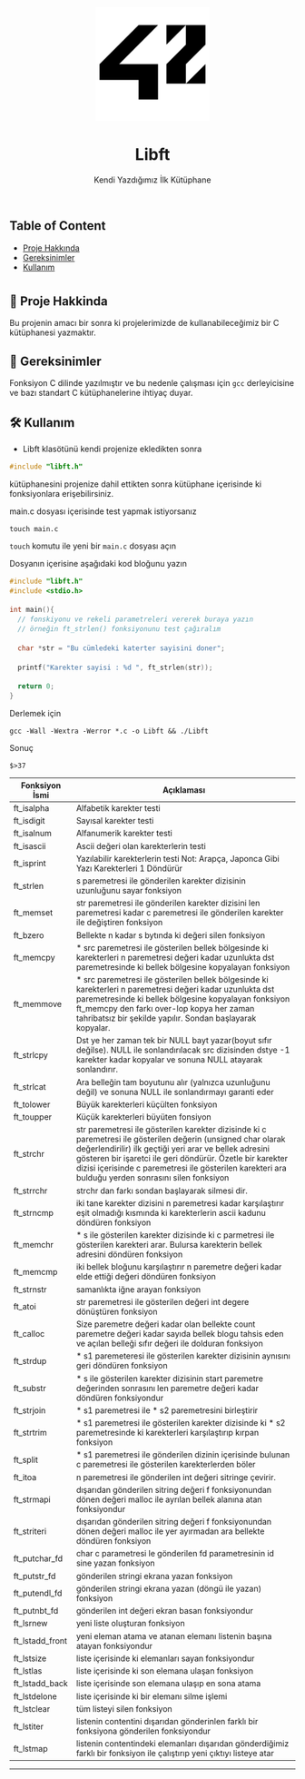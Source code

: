 <!--
Hey, thanks for using the awesome-readme-template template.  
If you have any enhancements, then fork this project and create a pull request 
or just open an issue with the label "enhancement".

Don't forget to give this project a star for additional support ;)
Maybe you can mention me or this repo in the acknowledgements too
-->
<div align="center">

  <img src="https://raw.githubusercontent.com/ozermuharrem/ecol_42_ana_egitim/main/42_Logo.png" alt="logo" width="200" height="auto" />
  <h1>Libft</h1>
  
  <p>
    Kendi Yazdığımız İlk Kütüphane
  </p>
</div>

<br />

<!-- Table of Contents -->
  ## Table of Content
  * [ Proje Hakkında ](#star2-Proje-Hakkinda)
  * [ Gereksinimler ](#space_invader-Gereksinimler)
  * [ Kullanım ](#Kullanım)
  <!-- * [ User Story ](#User-Story)
  * [ Technologies ](#Technologies)
  * [ Installation ](#Installation)
  * [ Usage ](#Usage)
  * [ Credits and Reference ](#Credits-and-Reference)
  * [ Tests ](#Tests)
  * [ Author Contact ](#Author-Contact)
  * [ License ](#Baglantilar) -->
  #

  


## :star2: Proje Hakkinda

Bu projenin amacı bir sonra ki projelerimizde de kullanabileceğimiz bir C kütüphanesi yazmaktır. 

<!-- ## :running: Başlangıç

Projenin yerel makinenize veya sunucunuza nasıl kurulacağınızı anlatan adım adım talimatlar burada yer almalıdır. -->

## :space_invader: Gereksinimler

Fonksiyon C dilinde yazılmıştır ve bu nedenle çalışması için `gcc` derleyicisine ve bazı standart C kütüphanelerine ihtiyaç duyar.

##  🛠️  Kullanım

  + Libft klasötünü kendi projenize ekledikten sonra 
  ```c
  #include "libft.h" 
  ```
  kütüphanesini projenize dahil ettikten sonra kütüphane içerisinde ki fonksiyonlara erişebilirsiniz.

  main.c dosyası içerisinde test yapmak istiyorsanız

  ```shell
  touch main.c
  ```

  `touch` komutu ile yeni bir `main.c` dosyası açın

  Dosyanın içerisine aşağıdaki kod bloğunu yazın

  ```c
  #include "libft.h" 
  #include <stdio.h>

  int main(){
    // fonskiyonu ve rekeli parametreleri vererek buraya yazın
    // örneğin ft_strlen() fonksiyonunu test çağıralım

    char *str = "Bu cümledeki katerter sayisini doner";

    printf("Karekter sayisi : %d ", ft_strlen(str));

    return 0;
  }
  ```

  Derlemek için

  ```shell
  gcc -Wall -Wextra -Werror *.c -o Libft && ./Libft
  ```
  Sonuç
  ```shell 
  $>37
  ```



<table class="table">
  <thead>
    <tr>
      <th scope="col">Fonksiyon İsmi</th>
      <th scope="col">Açıklaması</th>
    </tr>
  </thead>
  <tbody>
      <tr><td>ft_isalpha </td><td> Alfabetik karekter testi </td></tr>
    <tr><td>ft_isdigit </td><td> Sayısal karekter testi</td></tr>
    <tr><td>ft_isalnum </td><td> Alfanumerik karekter testi</td></tr>
    <tr><td>ft_isascii </td><td> Ascii değeri olan karekterlerin testi</td></tr>
    <tr><td>ft_isprint </td><td> Yazılabilir karekterlerin testi Not: Arapça, Japonca Gibi Yazı Karekterleri 1 Döndürür</td></tr>
    <tr><td>ft_strlen </td><td> s paremetresi ile gönderilen karekter dizisinin uzunluğunu sayar fonksiyon</td></tr>
    <tr><td>ft_memset </td><td> str paremetresi ile gönderilen karekter dizisini len paremetresi kadar c paremetresi ile gönderilen karekter ile değiştiren fonksiyon</td></tr>
    <tr><td>ft_bzero </td><td> Bellekte n kadar s bytında ki değeri silen fonksiyon</td></tr>
    <tr><td>ft_memcpy </td><td> * src paremetresi ile gösterilen bellek bölgesinde ki karekterleri n paremetresi değeri kadar uzunlukta dst paremetresinde ki bellek bölgesine kopyalayan fonksiyon</td></tr>
    <tr><td>ft_memmove </td><td> * src paremetresi ile gösterilen bellek bölgesinde ki karekterleri n paremetresi değeri kadar uzunlukta dst paremetresinde ki bellek bölgesine kopyalayan fonksiyon ft_memcpy den farkı over-lop kopya her zaman tahribatsız bir şekilde yapılır. Sondan başlayarak kopyalar.  </td></tr>
    <tr><td>ft_strlcpy </td><td> Dst ye her zaman tek bir NULL bayt yazar(boyut sıfır değilse). NULL ile sonlandırılacak src dizisinden dstye -1 karekter kadar kopyalar ve sonuna NULL atayarak sonlandırır.</td></tr>
    <tr><td> ft_strlcat </td><td> Ara belleğin tam boyutunu alır (yalnızca uzunluğunu değil) ve sonuna NULL ile sonlandırmayı garanti eder</td></tr>
    <tr><td> ft_tolower </td><td> Büyük karekterleri küçülten fonksiyon </td></tr>
    <tr><td> ft_toupper </td><td> Küçük karekterleri büyüten fonsiyon </td></tr>
    <tr><td> ft_strchr </td><td> str paremetresi ile gösterilen karekter dizisinde ki c paremetresi ile gösterilen değerin (unsigned char olarak değerlendirilir) ilk geçtiği yeri arar ve bellek adresini gösteren bir işaretci ile geri döndürür. Özetle bir karekter dizisi içerisinde c paremetresi ile gösterilen karekteri ara bulduğu yerden sonrasını silen fonksiyon </td></tr>
    <tr><td>ft_strrchr </td><td> strchr dan farkı sondan başlayarak silmesi dir. </td></tr>
    <tr><td> ft_strncmp </td><td> iki tane karekter dizisini n paremetresi kadar karşılaştırır eşit olmadığı kısmında ki karekterlerin ascii kadunu döndüren fonksiyon </td></tr>
    <tr><td> ft_memchr </td><td> * s ile gösterilen karekter dizisinde ki c parmetresi ile gösterilen karekteri arar. Bulursa karekterin bellek adresini döndüren fonksiyon</td></tr>
    <tr><td> ft_memcmp </td><td> iki bellek bloğunu karşılaştırır n paremetre değeri kadar elde ettiği değeri döndüren fonksiyon</td></tr>
    <tr><td> ft_strnstr </td><td> samanlıkta iğne arayan fonksiyon</td></tr>
    <tr><td> ft_atoi </td><td> str paremetresi ile gösterilen değeri int degere dönüştüren fonksiyon</td></tr>
    <tr><td> ft_calloc </td><td> Size paremetre değeri kadar olan bellekte count paremetre değeri kadar sayıda bellek blogu tahsis eden ve açılan belleği sıfır değeri ile dolduran fonksiyon</td></tr>
    <tr><td> ft_strdup </td><td> * s1 paremeteresi ile gösterilen karekter dizisinin aynısını geri döndüren fonksiyon</td></tr>
    <tr><td>ft_substr </td><td> * s ile gösterilen karekter dizisinin start paremetre değerinden sonrasını len paremetre değeri kadar döndüren fonksiyondur</td></tr>
    <tr><td> ft_strjoin </td><td> * s1 paremetresi ile * s2 paremetresini birleştirir</td></tr>
    <tr><td> ft_strtrim </td><td> * s1 paremetresi ile gösterilen karekter dizisinde ki * s2 paremetresinde ki karekterleri karşılaştırıp kırpan fonksiyon </td></tr>
    <tr><td> ft_split </td><td> * s1 paremetresi ile gönderilen dizinin içerisinde bulunan c paremetresi ile gösterilen karekterlerden böler</td></tr>
    <tr><td> ft_itoa </td><td> n paremetresi ile gönderilen int değeri sitringe çevirir.</td></tr>
    <tr><td> ft_strmapi </td><td> dışarıdan gönderilen sitring değeri f fonksiyonundan dönen değeri malloc ile ayrılan bellek alanına atan fonksiyondur</td></tr>
    <tr><td> ft_striteri </td><td> dışarıdan gönderilen sitring değeri f fonksiyonundan dönen değeri malloc ile yer ayırmadan ara bellekte döndüren fonksiyon</td></tr>
    <tr><td> ft_putchar_fd </td><td> char c parametresi le gönderilen fd parametresinin id sine yazan fonksiyon</td></tr>
    <tr><td> ft_putstr_fd </td><td> gönderilen stringi ekrana yazan fonksiyon</td></tr>
    <tr><td> ft_putendl_fd </td><td> gönderilen stringi ekrana yazan (döngü ile yazan) fonksiyon</td></tr>
    <tr><td> ft_putnbt_fd </td><td> gönderilen int değeri ekran basan fonksiyondur</td></tr>
    <tr><td>ft_lsrnew </td><td> yeni liste oluşturan fonksiyon</td></tr>
    <tr><td>ft_lstadd_front </td><td> yeni eleman atama ve atanan elemanı listenin başına atayan fonksiyondur</td></tr> 
    <tr><td>ft_lstsize </td><td> liste içerisinde ki elemanları sayan fonksiyondur</td></tr>
    <tr><td>ft_lstlas </td><td> liste içerisinde ki son elemana ulaşan fonksiyon</td></tr>
    <tr><td>ft_lstadd_back </td><td> liste içerisinde son elemana ulaşıp en sona atama</td></tr>
    <tr><td>ft_lstdelone </td><td> liste içerisinde ki bir elemanı silme işlemi </td></tr>
    <tr><td>ft_lstclear </td><td> tüm listeyi silen fonksiyon</td></tr>
    <tr><td>ft_lstiter </td><td> listenin contentini dışarıdan gönderinlen farklı bir fonksiyona gönderilen fonksiyondur</td></tr>
    <tr><td>ft_lstmap </td><td> listenin contentindeki elemanları dışarıdan gönderdiğimiz farklı bir fonksiyon ile çalıştırıp yeni çıktıyı listeye atar</td></tr>
  </tbody>
</table>

---
